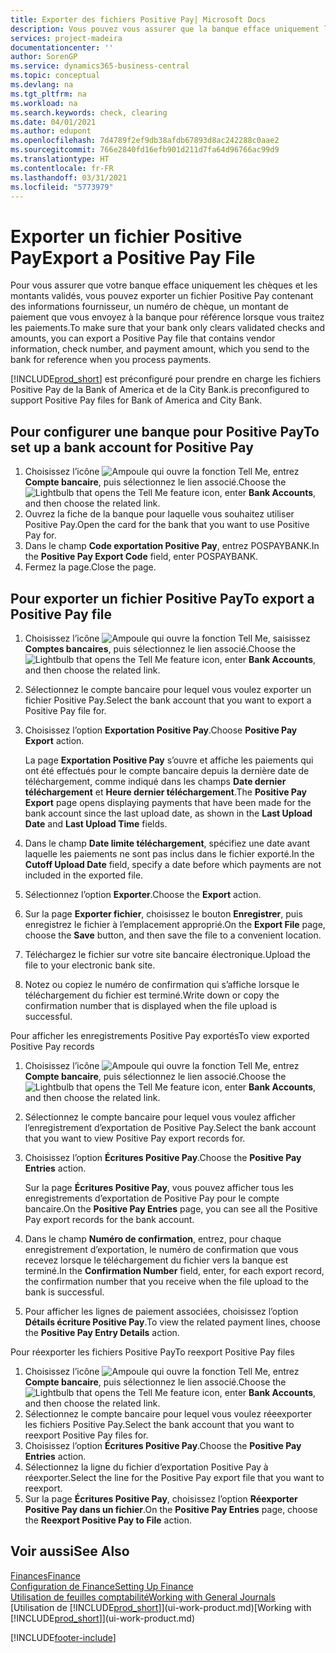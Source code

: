```yaml
---
title: Exporter des fichiers Positive Pay| Microsoft Docs
description: Vous pouvez vous assurer que la banque efface uniquement les chèques et les montants validés en exportant un fichier Positive Pay contenant des informations de paiement et fournisseur.
services: project-madeira
documentationcenter: ''
author: SorenGP
ms.service: dynamics365-business-central
ms.topic: conceptual
ms.devlang: na
ms.tgt_pltfrm: na
ms.workload: na
ms.search.keywords: check, clearing
ms.date: 04/01/2021
ms.author: edupont
ms.openlocfilehash: 7d4789f2ef9db38afdb67893d8ac242288c0aae2
ms.sourcegitcommit: 766e2840fd16efb901d211d7fa64d96766ac99d9
ms.translationtype: HT
ms.contentlocale: fr-FR
ms.lasthandoff: 03/31/2021
ms.locfileid: "5773979"
---
```

# <a name="export-a-positive-pay-file"></a><span data-ttu-id="92aff-103">Exporter un fichier Positive Pay</span><span class="sxs-lookup"><span data-stu-id="92aff-103">Export a Positive Pay File</span></span>
<span data-ttu-id="92aff-104">Pour vous assurer que votre banque efface uniquement les chèques et les montants validés, vous pouvez exporter un fichier Positive Pay contenant des informations fournisseur, un numéro de chèque, un montant de paiement que vous envoyez à la banque pour référence lorsque vous traitez les paiements.</span><span class="sxs-lookup"><span data-stu-id="92aff-104">To make sure that your bank only clears validated checks and amounts, you can export a Positive Pay file that contains vendor information, check number, and payment amount, which you send to the bank for reference when you process payments.</span></span>

[!INCLUDE[prod_short](includes/prod_short.md)] <span data-ttu-id="92aff-105">est préconfiguré pour prendre en charge les fichiers Positive Pay de la Bank of America et de la City Bank.</span><span class="sxs-lookup"><span data-stu-id="92aff-105">is preconfigured to support Positive Pay files for Bank of America and City Bank.</span></span>

## <a name="to-set-up-a-bank-account-for-positive-pay"></a><span data-ttu-id="92aff-106">Pour configurer une banque pour Positive Pay</span><span class="sxs-lookup"><span data-stu-id="92aff-106">To set up a bank account for Positive Pay</span></span>
1. <span data-ttu-id="92aff-107">Choisissez l’icône ![Ampoule qui ouvre la fonction Tell Me](media/ui-search/search_small.png "Dites-moi ce que vous voulez faire"), entrez **Compte bancaire**, puis sélectionnez le lien associé.</span><span class="sxs-lookup"><span data-stu-id="92aff-107">Choose the ![Lightbulb that opens the Tell Me feature](media/ui-search/search_small.png "Tell me what you want to do") icon, enter **Bank Accounts**, and then choose the related link.</span></span>
2. <span data-ttu-id="92aff-108">Ouvrez la fiche de la banque pour laquelle vous souhaitez utiliser Positive Pay.</span><span class="sxs-lookup"><span data-stu-id="92aff-108">Open the card for the bank that you want to use Positive Pay for.</span></span>
3. <span data-ttu-id="92aff-109">Dans le champ **Code exportation Positive Pay**, entrez POSPAYBANK.</span><span class="sxs-lookup"><span data-stu-id="92aff-109">In the **Positive Pay Export Code** field, enter POSPAYBANK.</span></span>
4. <span data-ttu-id="92aff-110">Fermez la page.</span><span class="sxs-lookup"><span data-stu-id="92aff-110">Close the page.</span></span>

## <a name="to-export-a-positive-pay-file"></a><span data-ttu-id="92aff-111">Pour exporter un fichier Positive Pay</span><span class="sxs-lookup"><span data-stu-id="92aff-111">To export a Positive Pay file</span></span>
1. <span data-ttu-id="92aff-112">Choisissez l’icône ![Ampoule qui ouvre la fonction Tell Me](media/ui-search/search_small.png "Dites-moi ce que vous voulez faire"), saisissez **Comptes bancaires**, puis sélectionnez le lien associé.</span><span class="sxs-lookup"><span data-stu-id="92aff-112">Choose the ![Lightbulb that opens the Tell Me feature](media/ui-search/search_small.png "Tell me what you want to do") icon, enter **Bank Accounts**, and then choose the related link.</span></span>
2. <span data-ttu-id="92aff-113">Sélectionnez le compte bancaire pour lequel vous voulez exporter un fichier Positive Pay.</span><span class="sxs-lookup"><span data-stu-id="92aff-113">Select the bank account that you want to export a Positive Pay file for.</span></span>
3. <span data-ttu-id="92aff-114">Choisissez l’option **Exportation Positive Pay**.</span><span class="sxs-lookup"><span data-stu-id="92aff-114">Choose **Positive Pay Export** action.</span></span>

    <span data-ttu-id="92aff-115">La page **Exportation Positive Pay** s’ouvre et affiche les paiements qui ont été effectués pour le compte bancaire depuis la dernière date de téléchargement, comme indiqué dans les champs **Date dernier téléchargement** et **Heure dernier téléchargement**.</span><span class="sxs-lookup"><span data-stu-id="92aff-115">The **Positive Pay Export** page opens displaying payments that have been made for the bank account since the last upload date, as shown in the **Last Upload Date** and **Last Upload Time** fields.</span></span>
4. <span data-ttu-id="92aff-116">Dans le champ **Date limite téléchargement**, spécifiez une date avant laquelle les paiements ne sont pas inclus dans le fichier exporté.</span><span class="sxs-lookup"><span data-stu-id="92aff-116">In the **Cutoff Upload Date** field, specify a date before which payments are not included in the exported file.</span></span>
5. <span data-ttu-id="92aff-117">Sélectionnez l’option **Exporter**.</span><span class="sxs-lookup"><span data-stu-id="92aff-117">Choose the **Export** action.</span></span>
6. <span data-ttu-id="92aff-118">Sur la page **Exporter fichier**, choisissez le bouton **Enregistrer**, puis enregistrez le fichier à l’emplacement approprié.</span><span class="sxs-lookup"><span data-stu-id="92aff-118">On the **Export File** page, choose the **Save** button, and then save the file to a convenient location.</span></span>
7. <span data-ttu-id="92aff-119">Téléchargez le fichier sur votre site bancaire électronique.</span><span class="sxs-lookup"><span data-stu-id="92aff-119">Upload the file to your electronic bank site.</span></span>
8. <span data-ttu-id="92aff-120">Notez ou copiez le numéro de confirmation qui s’affiche lorsque le téléchargement du fichier est terminé.</span><span class="sxs-lookup"><span data-stu-id="92aff-120">Write down or copy the confirmation number that is displayed when the file upload is successful.</span></span>

<span data-ttu-id="92aff-121">Pour afficher les enregistrements Positive Pay exportés</span><span class="sxs-lookup"><span data-stu-id="92aff-121">To view exported Positive Pay records</span></span>

1. <span data-ttu-id="92aff-122">Choisissez l’icône ![Ampoule qui ouvre la fonction Tell Me](media/ui-search/search_small.png "Dites-moi ce que vous voulez faire"), entrez **Compte bancaire**, puis sélectionnez le lien associé.</span><span class="sxs-lookup"><span data-stu-id="92aff-122">Choose the ![Lightbulb that opens the Tell Me feature](media/ui-search/search_small.png "Tell me what you want to do") icon, enter **Bank Accounts**, and then choose the related link.</span></span>
2. <span data-ttu-id="92aff-123">Sélectionnez le compte bancaire pour lequel vous voulez afficher l’enregistrement d’exportation de Positive Pay.</span><span class="sxs-lookup"><span data-stu-id="92aff-123">Select the bank account that you want to view Positive Pay export records for.</span></span>
3. <span data-ttu-id="92aff-124">Choisissez l’option **Écritures Positive Pay**.</span><span class="sxs-lookup"><span data-stu-id="92aff-124">Choose the **Positive Pay Entries** action.</span></span>

    <span data-ttu-id="92aff-125">Sur la page **Écritures Positive Pay**, vous pouvez afficher tous les enregistrements d’exportation de Positive Pay pour le compte bancaire.</span><span class="sxs-lookup"><span data-stu-id="92aff-125">On the **Positive Pay Entries** page, you can see all the Positive Pay export records for the bank account.</span></span>
4. <span data-ttu-id="92aff-126">Dans le champ **Numéro de confirmation**, entrez, pour chaque enregistrement d’exportation, le numéro de confirmation que vous recevez lorsque le téléchargement du fichier vers la banque est terminé.</span><span class="sxs-lookup"><span data-stu-id="92aff-126">In the **Confirmation Number** field, enter, for each export record, the confirmation number that you receive when the file upload to the bank is successful.</span></span>
5. <span data-ttu-id="92aff-127">Pour afficher les lignes de paiement associées, choisissez l’option **Détails écriture Positive Pay**.</span><span class="sxs-lookup"><span data-stu-id="92aff-127">To view the related payment lines, choose the **Positive Pay Entry Details** action.</span></span>

<span data-ttu-id="92aff-128">Pour réexporter les fichiers Positive Pay</span><span class="sxs-lookup"><span data-stu-id="92aff-128">To reexport Positive Pay files</span></span>

1. <span data-ttu-id="92aff-129">Choisissez l’icône ![Ampoule qui ouvre la fonction Tell Me](media/ui-search/search_small.png "Dites-moi ce que vous voulez faire"), entrez **Compte bancaire**, puis sélectionnez le lien associé.</span><span class="sxs-lookup"><span data-stu-id="92aff-129">Choose the ![Lightbulb that opens the Tell Me feature](media/ui-search/search_small.png "Tell me what you want to do") icon, enter **Bank Accounts**, and then choose the related link.</span></span>
2. <span data-ttu-id="92aff-130">Sélectionnez le compte bancaire pour lequel vous voulez réeexporter les fichiers Positive Pay.</span><span class="sxs-lookup"><span data-stu-id="92aff-130">Select the bank account that you want to reexport Positive Pay files for.</span></span>
3. <span data-ttu-id="92aff-131">Choisissez l’option **Écritures Positive Pay**.</span><span class="sxs-lookup"><span data-stu-id="92aff-131">Choose the **Positive Pay Entries** action.</span></span>
4. <span data-ttu-id="92aff-132">Sélectionnez la ligne du fichier d’exportation Positive Pay à réexporter.</span><span class="sxs-lookup"><span data-stu-id="92aff-132">Select the line for the Positive Pay export file that you want to reexport.</span></span>
5. <span data-ttu-id="92aff-133">Sur la page **Écritures Positive Pay**, choisissez l’option **Réexporter Positive Pay dans un fichier**.</span><span class="sxs-lookup"><span data-stu-id="92aff-133">On the **Positive Pay Entries** page, choose the **Reexport Positive Pay to File** action.</span></span>

## <a name="see-also"></a><span data-ttu-id="92aff-134">Voir aussi</span><span class="sxs-lookup"><span data-stu-id="92aff-134">See Also</span></span>
[<span data-ttu-id="92aff-135">Finances</span><span class="sxs-lookup"><span data-stu-id="92aff-135">Finance</span></span>](finance.md)  
[<span data-ttu-id="92aff-136">Configuration de Finance</span><span class="sxs-lookup"><span data-stu-id="92aff-136">Setting Up Finance</span></span>](finance-setup-finance.md)  
[<span data-ttu-id="92aff-137">Utilisation de feuilles comptabilité</span><span class="sxs-lookup"><span data-stu-id="92aff-137">Working with General Journals</span></span>](ui-work-general-journals.md)  
<span data-ttu-id="92aff-138">[Utilisation de [!INCLUDE[prod_short](includes/prod_short.md)]](ui-work-product.md)</span><span class="sxs-lookup"><span data-stu-id="92aff-138">[Working with [!INCLUDE[prod_short](includes/prod_short.md)]](ui-work-product.md)</span></span>


[!INCLUDE[footer-include](includes/footer-banner.md)]